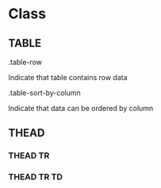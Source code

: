 # Class

## TABLE

.table-row 

Indicate that table contains row data

.table-sort-by-column

Indicate that data can be ordered by column

## THEAD

### THEAD TR

### THEAD TR TD